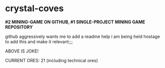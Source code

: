 # crystal-coves

**#2 MINING-GAME ON GITHUB, #1 SINGLE-PROJECT MINING GAME REPOSITORY**

github aggressively wants me to add a readme help i am being held hostage to add this and make it relevant;;;

ABOVE IS JOKE!

CURRENT ORES: 21 (including technical ores)
